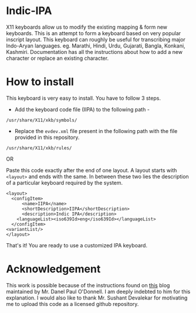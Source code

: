 # Indic-IPA
X11 keyboards allow us to modify the existing mapping &amp; form new keyboards. This is an attempt to form a keyboard based on very popular inscript layout. This keyboard can roughly be useful for transcribing major Indo-Aryan languages. eg. Marathi, Hindi, Urdu, Gujarati, Bangla, Konkani, Kashmiri. Documentation has all the instructions about how to add a new character or replace an existing character.

# How to install
This keyboard is very easy to install. You have to follow 3 steps.

- Add the keyboard code file (IIPA) to the following path -

```
/usr/share/X11/xkb/symbols/
```

- Replace the `evdev.xml` file present in the following path with the file provided in this repository.
```
/usr/share/X11/xkb/rules/
```

OR

Paste this code exactly after the end of one layout. A layout starts with `<layout>` and ends with the same. In between these two lies the description of a particular keyboard required by the system.

```
<layout>
  <configItem>
      <name>IIPA</name>
      <shortDescription>IIPA</shortDescription>
      <description>Indic IPA</description>
    <languageList><iso639Id>eng</iso639Id></languageList>
  </configItem>
<variantList/>
</layout>    
```

That's it! You are ready to use a customized IPA keyboard.

# Acknowledgement

This work is possible because of the instructions found on [this](http://people.uleth.ca/~daniel.odonnell/Blog/custom-keyboard-in-linuxx11) blog maintained by Mr. Danel Paul O'Donnell. I am deeply indebted to him for this explanation. I would also like to thank Mr. Sushant Devalekar for motivating me to upload this code as a licensed github repository.
